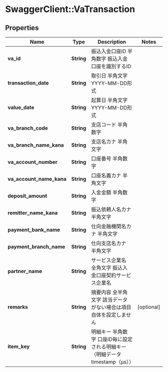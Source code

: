 # SwaggerClient::VaTransaction

## Properties
Name | Type | Description | Notes
------------ | ------------- | ------------- | -------------
**va_id** | **String** | 振込入金口座ID 半角数字 振込入金口座を識別するID  | 
**transaction_date** | **String** | 取引日 半角文字 YYYY-MM-DD形式  | 
**value_date** | **String** | 起算日 半角文字 YYYY-MM-DD形式  | 
**va_branch_code** | **String** | 支店コード 半角数字  | 
**va_branch_name_kana** | **String** | 支店名カナ 半角文字  | 
**va_account_number** | **String** | 口座番号 半角数字  | 
**va_account_name_kana** | **String** | 口座名義カナ 半角文字  | 
**deposit_amount** | **String** | 入金金額 半角数字  | 
**remitter_name_kana** | **String** | 振込依頼人名カナ 半角文字  | 
**payment_bank_name** | **String** | 仕向金融機関名カナ 半角文字  | 
**payment_branch_name** | **String** | 仕向支店名カナ 半角文字  | 
**partner_name** | **String** | サービス企業名 全角文字 振込入金口座契約サービス企業名  | 
**remarks** | **String** | 摘要内容 全半角文字 該当データがない場合は項目自体を設定しません  | [optional] 
**item_key** | **String** | 明細キー 半角数字 口座ID毎に設定される明細キー（明細データtimestamp（μs）） | 


